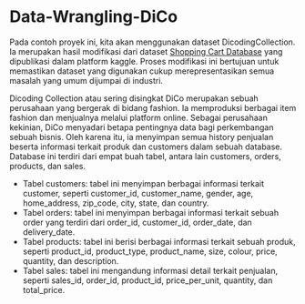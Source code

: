 # Data-Wrangling-DiCo  
Pada contoh proyek ini, kita akan menggunakan dataset DicodingCollection. Ia merupakan hasil modifikasi dari dataset [Shopping Cart Database](https://www.kaggle.com/datasets/ruchi798/shopping-cart-database) yang dipublikasi dalam platform kaggle. Proses modifikasi ini bertujuan untuk memastikan dataset yang digunakan cukup merepresentasikan semua masalah yang umum dijumpai di industri.  

Dicoding Collection atau sering disingkat DiCo merupakan sebuah perusahaan yang bergerak di bidang fashion. Ia memproduksi berbagai item fashion dan menjualnya melalui platform online. Sebagai perusahaan kekinian, DiCo menyadari betapa pentingnya data bagi perkembangan sebuah bisnis. Oleh karena itu, ia menyimpan semua history penjualan beserta informasi terkait produk dan customers dalam sebuah database. Database ini terdiri dari empat buah tabel, antara lain customers, orders, products, dan sales. 

- Tabel customers: tabel ini menyimpan berbagai informasi terkait customer, seperti customer_id, customer_name, gender, age, home_address, zip_code, city, state, dan country.
- Tabel orders: tabel ini menyimpan berbagai informasi terkait sebuah order yang terdiri dari order_id, customer_id, order_date, dan delivery_date.
- Tabel products: tabel ini berisi berbagai informasi terkait sebuah produk, seperti product_id, product_type, product_name, size, colour, price, quantity, dan description.
- Tabel sales: tabel ini mengandung informasi detail terkait penjualan, seperti sales_id, order_id, product_id, price_per_unit, quantity, dan total_price.
